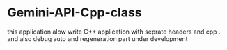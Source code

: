 # Gemini-API-Cpp-class
this application alow write C++ application with seprate headers and cpp . and also debug auto and regeneration part under development
